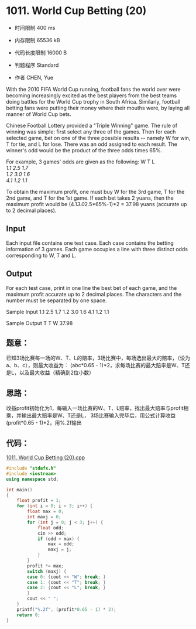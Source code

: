 ﻿# 1011. World Cup Betting (20)

* 时间限制 400 ms

* 内存限制 65536 kB

* 代码长度限制 16000 B

* 判题程序 Standard 

* 作者 CHEN, Yue



With the 2010 FIFA World Cup running, football fans the world over were becoming increasingly excited as 
the best players from the best teams doing battles for the World Cup trophy in South Africa. Similarly, 
football betting fans were putting their money where their mouths were, by laying all manner of World Cup bets.

Chinese Football Lottery provided a "Triple Winning" game. The rule of winning was simple: first select any 
three of the games. Then for each selected game, bet on one of the three possible results -- namely W for win, 
T for tie, and L for lose. There was an odd assigned to each result. The winner's odd would be the product of 
the three odds times 65%.

For example, 3 games' odds are given as the following:
 W    T    L  
*1.1  2.5  1.7*  
*1.2  3.0  1.6*  
*4.1  1.2  1.1*  


To obtain the maximum profit, one must buy W for the 3rd game, T for the 2nd game, and T for the 1st game. 
If each bet takes 2 yuans, then the maximum profit would be 
(4.1*3.0*2.5*65%-1)*2 = 37.98 yuans (accurate up to 2 decimal places).




## Input

Each input file contains one test case. Each case contains the betting information of 3 games. 
Each game occupies a line with three distinct odds corresponding to W, T and L.



## Output

For each test case, print in one line the best bet of each game, and the maximum profit accurate 
up to 2 decimal places. The characters and the number must be separated by one space.




Sample Input
1.1 2.5 1.7
1.2 3.0 1.6
4.1 1.2 1.1

Sample Output
T T W 37.98



## 题意：

已知3场比赛每一场的W、T、L的赔率，3场比赛中，每场选出最大的赔率，（设为a、b、c），则最大收益为：
(a*b*c*0.65 - 1)*2，求每场比赛的最大赔率是W、T还是L，以及最大收益（精确到2位小数）

## 思路：

收益profit初始化为1，每输入一场比赛的W、T、L赔率，找出最大赔率与profit相乘，并输出最大赔率是W、T还是L，
3场比赛输入完毕后，用公式计算收益(profit*0.65 - 1)*2，用%.2f输出


## 代码：

[1011. World Cup Betting (20).cpp ](https://github.com/jerrykcode/PAT-Practise/blob/master/PAT%20Advanced%20Level%20Practise/1011.%20World%20Cup%20Betting%20(20)/1011.%20World%20Cup%20Betting%20(20).cpp)

```cpp
#include "stdafx.h"
#include <iostream>
using namespace std;

int main()
{
	float profit = 1;
	for (int i = 0; i < 3; i++) {
		float max = 0;
		int maxj = 0;
		for (int j = 0; j < 3; j++) {
			float odd;
			cin >> odd;
			if (odd > max) {
				max = odd;
				maxj = j;
			}
		}
		profit *= max;
		switch (maxj) {
		case 0: {cout << "W"; break; }
		case 1: {cout << "T"; break; }
		case 2: {cout << "L"; break; }
		}
		cout << " ";
	}
	printf("%.2f", (profit*0.65 - 1) * 2);
    return 0;
}


```


